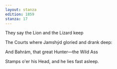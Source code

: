 ```yaml
---
layout: stanza
edition: 1859
stanza: 17
---
```


They say the Lion and the Lizard keep

The Courts where Jamshýd gloried and drank deep:

⁠And Bahrám, that great Hunter—the Wild Ass

Stamps o'er his Head, and he lies fast asleep.